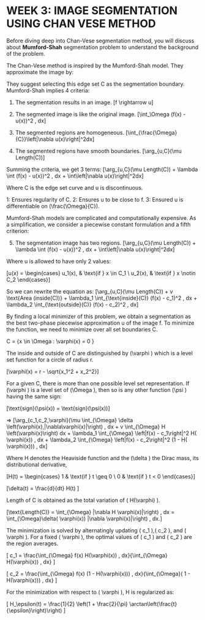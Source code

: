 # WEEK 3: IMAGE SEGMENTATION USING CHAN VESE METHOD 

Before diving deep into Chan-Vese segmentation method, you will discuss about **Mumford-Shah** segmentation problem to understand the background of the problem. 

The Chan-Vese method is inspired by the Mumford-Shah model. They approximate the image by:

They suggest selecting this edge set C as the segmentation boundary. Mumford-Shah implies 4 criteria:

1) The segmentation results in an image.
   \[f \rightarrow u\]

2) The segmented image is like the original image.
   \[\int_\Omega (f(x) - u(x))^2 \, dx\]

3) The segmented regions are homogeneous.
   \[\int_{\frac{\Omega}{C}}\left|\nabla u(x)\right|^2dx\]

4) The segmented regions have smooth boundaries.
   \[\arg_{u,C}(\mu Length(C))\]

Summing the criteria, we get 3 terms:
   \[\arg_{u,C}(\mu Length(C)) + \lambda \int (f(x) - u(x))^2 \, dx + \int\left|\nabla u(x)\right|^2dx\]

Where C is the edge set curve and u is discontinuous.

1: Ensures regularity of C.
2: Ensures u to be close to f.
3: Ensured u is differentiable on \(\frac{\Omega}{C}\).

Mumford-Shah models are complicated and computationally expensive. As a simplification, we consider a piecewise constant formulation and a fifth criterion:

5) The segmentation image has two regions.
   \[\arg_{u,C}(\mu Length(C)) + \lambda \int (f(x) - u(x))^2 \, dx + \int\left|\nabla u(x)\right|^2dx\]

Where u is allowed to have only 2 values:
   
   \[u(x) = \begin{cases} 
      u_1(x), & \text{if } x \in C_1 \\
      u_2(x), & \text{if } x \notin C_2 
   \end{cases}\]

So we can rewrite the equation as:
   \[\arg_{u,C}(\mu Length(C)) + v \text{Area (inside(C))} + \lambda_1 \int_{\text{inside}(C)} (f(x) - c_1)^2 \, dx + \lambda_2 \int_{\text{outside}(C)} (f(x) - c_2)^2 \, dx\]

By finding a local minimizer of this problem, we obtain a segmentation as the best two-phase piecewise approximation u of the image f.
To minimize the function, we need to minimize over all set boundaries C.

C = \{x \in \Omega : \varphi(x) = 0 \}

The inside and outside of C are distinguished by \(\varphi \) which is a level set function for a circle of radius r.

\[\varphi(x) = r - \sqrt{x_1^2 + x_2^2}\]

For a given C, there is more than one possible level set representation.
If \(\varphi \) is a level set of \(\Omega \), then so is any other function \(\psi \) having the same sign:

\[\text{sign}(\psi(x)) = \text{sign}(\psi(x))\]

=> \[\arg_{c_1,c_2,\varphi}(\mu \int_{\Omega}  \delta \left(\varphi(x)\,|\nabla\varphi(x)|\right) \, dx +  v \int_{\Omega} H \left(\varphi(x)\right) dx +  \lambda_1 \int_{\Omega}  \left|f(x) - c_1\right|^2 H( \varphi(x)) \, dx +  \lambda_2 \int_{\Omega}  \left|f(x) - c_2\right|^2 (1 - H( \varphi(x))) \, dx\]

Where H denotes the Heaviside function and the \(\delta \) the Dirac mass, its distributional derivative,

\[H(t) = \begin{cases} 
   1 & \text{if } t \geq 0 \\
   0 & \text{if } t < 0
\end{cases}\]

\[\delta(t) = \frac{d}{dt} H(t) \]

Length of C is obtained as the total variation of \( H(\varphi) \).

\[\text{Length(C)} =  \int_{\Omega} |\nabla H \varphi(x)|\right) \, dx =  \int_{\Omega}\delta( \varphi(x)) |\nabla \varphi(x)|\right) \, dx.\]

The minimization is solved by alternatingly updating \( c_1 \),\( c_2 \), and \( \varphi \). For a fixed \( \varphi \), the optimal values of \( c_1 \) and \( c_2 \) are the region averages.

\[ c_1 = \frac{\int_{\Omega} f(x) H(\varphi(x)) \, dx}{\int_{\Omega} H(\varphi(x)) \, dx} \]

\[ c_2 = \frac{\int_{\Omega} f(x) (1 - H(\varphi(x))) \, dx}{\int_{\Omega}( 1 -  H(\varphi(x))) \, dx} \]

For the minimization with respect to \( \varphi \), H is regularized as:

\[ H_\epsilon(t) = \frac{1}{2} \left(1 + \frac{2}{\pi} \arctan\left(\frac{t}{\epsilon}\right)\right) \]





